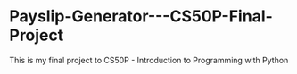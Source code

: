 # Payslip-Generator---CS50P-Final-Project
This is my final project to CS50P - Introduction to Programming with Python
